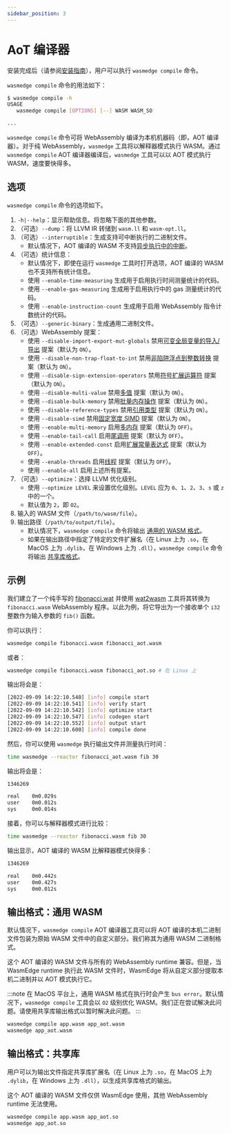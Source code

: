 ```yaml
---
sidebar_position: 3
---
```


# AoT 编译器

安装完成后（请参阅[安装指南](../install.md#install)），用户可以执行 `wasmedge compile` 命令。

`wasmedge compile` 命令的用法如下：

```bash
$ wasmedge compile -h
USAGE
   wasmedge compile [OPTIONS] [--] WASM WASM_SO

...
```

`wasmedge compile` 命令可将 WebAssembly 编译为本机机器码（即，AOT 编译器）。对于纯 WebAssembly，`wasmedge` 工具将以解释器模式执行 WASM。通过 `wasmedge compile` AOT 编译器编译后，`wasmedge` 工具可以以 AOT 模式执行 WASM，速度要快得多。

## 选项

`wasmedge compile` 命令的选项如下。

1. `-h|--help`：显示帮助信息。将忽略下面的其他参数。
2. （可选）`--dump`：将 LLVM IR 转储到 `wasm.ll` 和 `wasm-opt.ll`。
3. （可选）`--interruptible`：生成支持可中断执行的二进制文件。
   - 默认情况下，AOT 编译的 WASM 不支持[异步执行中的中断](../../embed/c/reference/0.12.x#async)。
4. （可选）统计信息：
   - 默认情况下，即使在运行 `wasmedge` 工具时打开选项，AOT 编译的 WASM 也不支持所有统计信息。
   - 使用 `--enable-time-measuring` 生成用于启用执行时间测量统计的代码。
   - 使用 `--enable-gas-measuring` 生成用于启用执行中的 gas 测量统计的代码。
   - 使用 `--enable-instruction-count` 生成用于启用 WebAssembly 指令计数统计的代码。
5. （可选）`--generic-binary`：生成通用二进制文件。
6. （可选）WebAssembly 提案：
   - 使用 `--disable-import-export-mut-globals` 禁用[可变全局变量的导入/导出](https://github.com/WebAssembly/mutable-global) 提案（默认为 `ON`）。
   - 使用 `--disable-non-trap-float-to-int` 禁用[非陷阱浮点到整数转换](https://github.com/WebAssembly/nontrapping-float-to-int-conversions) 提案（默认为 `ON`）。
   - 使用 `--disable-sign-extension-operators` 禁用[符号扩展运算符](https://github.com/WebAssembly/sign-extension-ops) 提案（默认为 `ON`）。
   - 使用 `--disable-multi-value` 禁用[多值](https://github.com/WebAssembly/multi-value) 提案（默认为 `ON`）。
   - 使用 `--disable-bulk-memory` 禁用[批量内存操作](https://github.com/WebAssembly/bulk-memory-operations) 提案（默认为 `ON`）。
   - 使用 `--disable-reference-types` 禁用[引用类型](https://github.com/WebAssembly/reference-types) 提案（默认为 `ON`）。
   - 使用 `--disable-simd` 禁用[固定宽度 SIMD](https://github.com/webassembly/simd) 提案（默认为 `ON`）。
   - 使用 `--enable-multi-memory` 启用[多内存](https://github.com/WebAssembly/multi-memory) 提案（默认为 `OFF`）。
   - 使用 `--enable-tail-call` 启用[尾调用](https://github.com/WebAssembly/tail-call) 提案（默认为 `OFF`）。
   - 使用 `--enable-extended-const` 启用[扩展常量表达式](https://github.com/WebAssembly/extended-const) 提案（默认为 `OFF`）。
   - 使用 `--enable-threads` 启用[线程](https://github.com/webassembly/threads) 提案（默认为 `OFF`）。
   - 使用 `--enable-all` 启用上述所有提案。
7. （可选）`--optimize`：选择 LLVM 优化级别。
   - 使用 `--optimize LEVEL` 来设置优化级别。`LEVEL` 应为 `0`、`1`、`2`、`3`、`s` 或 `z` 中的一个。
   - 默认值为 `2`，即 `O2`。
8. 输入的 WASM 文件（`/path/to/wasm/file`）。
9. 输出路径（`/path/to/output/file`）。
   - 默认情况下，`wasmedge compile` 命令将输出 [通用的 WASM 格式](#output-format-universal-wasm)。
   - 如果在输出路径中指定了特定的文件扩展名（在 Linux 上为 `.so`，在 MacOS 上为 `.dylib`，在 Windows 上为 `.dll`），`wasmedge compile` 命令将输出 [共享库格式](#output-format-shared-library)。

## 示例

我们建立了一个纯手写的 [fibonacci.wat](https://github.com/WasmEdge/WasmEdge/raw/master/examples/wasm/fibonacci.wat) 并使用 [wat2wasm](https://webassembly.github.io/wabt/demo/wat2wasm/) 工具将其转换为 `fibonacci.wasm` WebAssembly 程序。以此为例，将它导出为一个接收单个 `i32` 整数作为输入参数的 `fib()` 函数。

你可以执行：

```bash
wasmedge compile fibonacci.wasm fibonacci_aot.wasm
```

或者：

```bash
wasmedge compile fibonacci.wasm fibonacci_aot.so # 在 Linux 上
```

输出将会是：

```bash
[2022-09-09 14:22:10.540] [info] compile start
[2022-09-09 14:22:10.541] [info] verify start
[2022-09-09 14:22:10.542] [info] optimize start
[2022-09-09 14:22:10.547] [info] codegen start
[2022-09-09 14:22:10.552] [info] output start
[2022-09-09 14:22:10.600] [info] compile done
```

然后，你可以使用 `wasmedge` 执行输出文件并测量执行时间：

```bash
time wasmedge --reactor fibonacci_aot.wasm fib 30
```

输出将会是：

```bash
1346269

real    0m0.029s
user    0m0.012s
sys     0m0.014s
```

接着，你可以与解释器模式进行比较：

```bash
time wasmedge --reactor fibonacci.wasm fib 30
```

输出显示，AOT 编译的 WASM 比解释器模式快得多：

```bash
1346269

real    0m0.442s
user    0m0.427s
sys     0m0.012s
```

## 输出格式：通用 WASM

默认情况下，`wasmedge compile` AOT 编译器工具可以将 AOT 编译的本机二进制文件包装为原始 WASM 文件中的自定义部分。我们称其为通用 WASM 二进制格式。

这个 AOT 编译的 WASM 文件与所有的 WebAssembly runtime 兼容。但是，当 WasmEdge runtime 执行此 WASM 文件时，WasmEdge 将从自定义部分提取本机二进制并以 AOT 模式执行它。

<!-- prettier-ignore -->
:::note
在 MacOS 平台上，通用 WASM 格式在执行时会产生 `bus error`。默认情况下，`wasmedge compile` 工具会以 `O2` 级别优化 WASM。我们正在尝试解决此问题。请使用共享库输出格式以暂时解决此问题。
:::

```bash
wasmedge compile app.wasm app_aot.wasm
wasmedge app_aot.wasm
```

## 输出格式：共享库

用户可以为输出文件指定共享库扩展名（在 Linux 上为 `.so`，在 MacOS 上为 `.dylib`，在 Windows 上为 `.dll`），以生成共享库格式的输出。

这个 AOT 编译的 WASM 文件仅供 WasmEdge 使用，其他 WebAssembly runtime 无法使用。

```bash
wasmedge compile app.wasm app_aot.so
wasmedge app_aot.so
```
